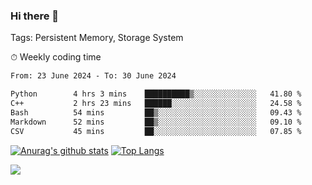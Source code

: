 ### Hi there 👋

Tags: Persistent Memory, Storage System

<!--

[![Anurag's github stats](https://github-readme-stats.vercel.app/api?username=wwyf)](https://github.com/anuraghazra/github-readme-stats)

[![Anurag's github stats](https://github-readme-stats.vercel.app/api?username=wwyf&count_private=true)](https://github.com/anuraghazra/github-readme-stats)


[![Top Langs](https://github-readme-stats.vercel.app/api/top-langs/?username=wwyf&count_private=true&&hide=jupyter%20notebook,html)](https://github.com/anuraghazra/github-readme-stats)



-->


⏱ Weekly coding time

<!--START_SECTION:waka-->

```txt
From: 23 June 2024 - To: 30 June 2024

Python        4 hrs 3 mins    ██████████▒░░░░░░░░░░░░░░   41.80 %
C++           2 hrs 23 mins   ██████░░░░░░░░░░░░░░░░░░░   24.58 %
Bash          54 mins         ██▒░░░░░░░░░░░░░░░░░░░░░░   09.43 %
Markdown      52 mins         ██▒░░░░░░░░░░░░░░░░░░░░░░   09.10 %
CSV           45 mins         ██░░░░░░░░░░░░░░░░░░░░░░░   07.85 %
```

<!--END_SECTION:waka-->



[![Anurag's github stats](https://github-readme-stats.vercel.app/api?username=wwyf&count_private=true&show_icons=true&hide_border=true)](https://github.com/anuraghazra/github-readme-stats) [![Top Langs](https://github-readme-stats.vercel.app/api/top-langs/?username=wwyf&count_private=true&hide=jupyter%20notebook,html,OpenEdge%20ABL&langs_count=10&layout=compact&hide_border=true)](https://github.com/anuraghazra/github-readme-stats)

<!--

[![willianrod's wakatime stats](https://github-readme-stats.vercel.app/api/wakatime?username=wwyf)](https://github.com/anuraghazra/github-readme-stats)


-->

![](https://hit.yhype.me/github/profile?user_id=23121291)
